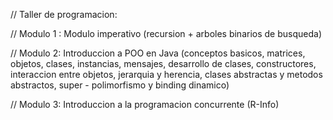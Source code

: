 // Taller de programacion:

// Modulo 1 : Modulo imperativo (recursion + arboles binarios de busqueda)

// Modulo 2: Introduccion a POO en Java (conceptos basicos, matrices, objetos, clases, instancias, mensajes, desarrollo de clases, constructores, interaccion entre objetos, jerarquia y herencia, clases abstractas y metodos abstractos, super - polimorfismo y binding dinamico)

// Modulo 3: Introduccion a la programacion concurrente (R-Info)
